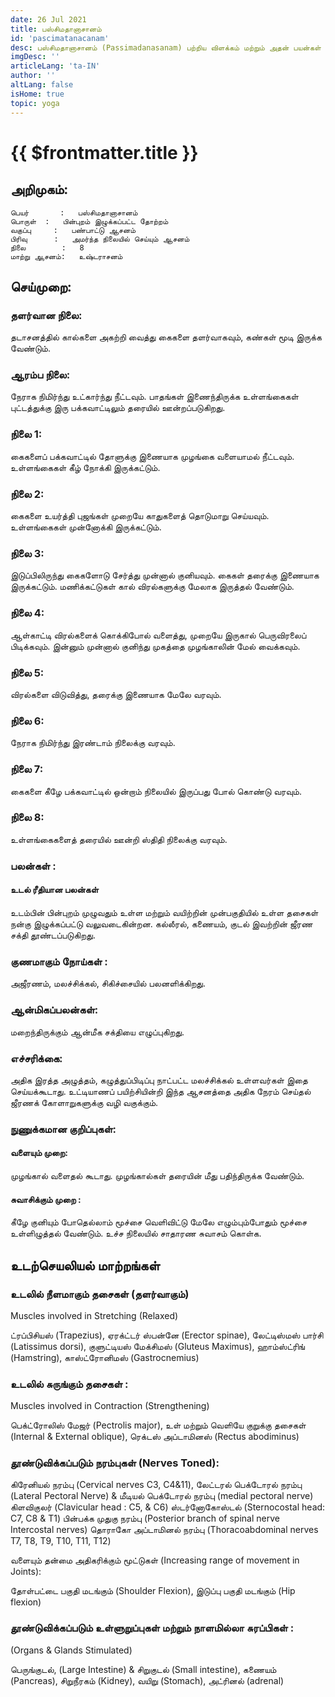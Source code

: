 ```yaml
---
date: 26 Jul 2021
title: பஸ்சிமதானாசானம்
id: 'pascimatanacanam'
desc: பஸ்சிமதானாசானம் (Passimadanasanam) பற்றிய விளக்கம் மற்றும் அதன் பயன்கள்
imgDesc: ''
articleLang: 'ta-IN'
author: ''
altLang: false
isHome: true
topic: yoga
---
```


<altLang />

# {{ $frontmatter.title }}

## அறிமுகம்:
	பெயர்		:	பஸ்சிமதானாசானம்
	பொருள்	:	பின்புறம் இழுக்கப்பட்ட தோற்றம்
	வகுப்பு		:	பண்பாட்டு ஆசனம்
	பிரிவு		:	அமர்ந்த நிலையில் செய்யும் ஆசனம்
	நிலை 		:	8
	மாற்று ஆசனம்:	உஷ்டராசனம்

## செய்முறை:

### தளர்வான நிலை:
தடாசனத்தில் கால்களை அகற்றி வைத்து கைகளை தளர்வாகவும், கண்கள் மூடி இருக்க வேண்டும்.
### ஆரம்ப நிலை:
நேராக நிமிர்ந்து உட்கார்ந்து நீட்டவும். பாதங்கள் இணைந்திருக்க உள்ளங்கைகள் புட்டத்துக்கு இரு பக்கவாட்டிலும் தரையில் ஊன்றப்படுகிறது.

### நிலை 1:
கைகளைப் பக்கவாட்டில் தோளுக்கு இணையாக முழங்கை வளையாமல் நீட்டவும். உள்ளங்கைகள் கீழ் நோக்கி இருக்கட்டும்.

### நிலை 2:
கைகளை உயர்த்தி புஜங்கள் முறையே காதுகளைத் தொடுமாறு செய்யவும். உள்ளங்கைகள் முன்னோக்கி இருக்கட்டும். 
### நிலை 3:
இடுப்பிலிருந்து கைகளோடு சேர்த்து முன்னால் குனியவும். கைகள் தரைக்கு இணையாக இருக்கட்டும். மணிக்கட்டுகள் கால் விரல்களுக்கு மேலாக இருத்தல் வேண்டும்.

### நிலை 4:
ஆள்காட்டி விரல்களைக் கொக்கிபோல் வளைத்து, முறையே இருகால் பெருவிரலைப் பிடிக்கவும். இன்னும் முன்னால் குனிந்து முகத்தை முழங்காலின் மேல் வைக்கவும்.

### நிலை 5:
விரல்களை விடுவித்து, தரைக்கு இணையாக மேலே வரவும்.

### நிலை 6:
நேராக நிமிர்ந்து இரண்டாம் நிலைக்கு வரவும்.

### நிலை 7:
கைகளை கீழே பக்கவாட்டில் ஒன்றாம் நிலையில் இருப்பது போல் கொண்டு வரவும்.

### நிலை 8:
உள்ளங்கைகளைத் தரையில் ஊன்றி ஸ்திதி நிலைக்கு வரவும்.

### பலன்கள் :
#### உடல் ரீதியான பலன்கள் 
உடம்பின் பின்புறம் முழுவதும் உள்ள மற்றும் வயிற்றின் முன்பகுதியில் உள்ள தசைகள் நன்கு இழுக்கப்பட்டு வலுவடைகின்றன. கல்லீரல், கணையம், குடல் இவற்றின் ஜீரண சக்தி தூண்டப்படுகிறது.

### குணமாகும் நோய்கள் :
அஜீரணம், மலச்சிக்கல், சிகிச்சையில் பலனளிக்கிறது. 

### ஆன்மிகப்பலன்கள்:
மறைந்திருக்கும் ஆன்மீக சக்தியை எழுப்புகிறது.

### எச்சரிக்கை:
அதிக இரத்த அழுத்தம், கழுத்துப்பிடிப்பு நாட்பட்ட மலச்சிக்கல் உள்ளவர்கள் இதை செய்யக்கூடாது. உட்டியாணப் பயிற்சியின்றி இந்த ஆசனத்தை அதிக நேரம் செய்தல் ஜீரணக் கோளாறுகளுக்கு வழி வகுக்கும்.

### நுணுக்கமான குறிப்புகள்:
#### வளையும் முறை: 
முழங்கால் வளைதல் கூடாது. முழங்கால்கள் தரையின் மீது பதிந்திருக்க வேண்டும்.

#### சுவாசிக்கும் முறை :
கீழே குனியும் போதெல்லாம் மூச்சை வெளிவிட்டு மேலே எழும்பும்போதும் மூச்சை உள்ளிழுத்தல் வேண்டும். உச்ச நிலையில் சாதாரண சுவாசம் கொள்க.

## உடற்செயலியல் மாற்றங்கள் 

### உடலில் நீளமாகும் தசைகள் (தளர்வாகும்)
Muscles involved in Stretching (Relaxed)
	
ட்ரப்பிசியஸ் (Trapezius), ஏரக்ட்டர் ஸ்பன்னே (Erector spinae), லேட்டிஸ்மஸ் பார்சி (Latissimus dorsi), குளுட்டியஸ் மேக்சிமஸ் (Gluteus Maximus),  ஹாம்ஸ்ட்ரிங் (Hamstring), காஸ்ட்ரோனிமஸ் (Gastrocnemius)

### உடலில் சுருங்கும் தசைகள் :
Muscles involved in Contraction (Strengthening)

பெக்ட்ரோலிஸ் மேஜர் (Pectrolis major),  உள் மற்றும் வெளியே குறுக்கு தசைகள் (Internal & External oblique), ரெக்டஸ் அப்டாமினஸ் (Rectus abodiminus)

### தூண்டுவிக்கப்படும் நரம்புகள் (Nerves Toned):

கிரேனியல் நரம்பு (Cervical nerves C3, C4&11), லேட்டரல் பெக்டோரல் நரம்பு (Lateral Pectoral Nerve) & மீடியல் பெக்டோரல் நரம்பு (medial pectoral nerve) கிளவிகுலர் (Clavicular head : C5, & C6) ஸ்டர்னோகோஸ்டல் (Sternocostal head: C7, C8 & T1) பின்பக்க முதுகு நரம்பு (Posterior branch of spinal nerve Intercostal nerves) தொராகோ அப்டாமினல் நரம்பு (Thoracoabdominal nerves T7, T8, T9, T10, T11, T12)

வளையும் தன்மை அதிகரிக்கும் மூட்டுகள் (Increasing range of movement in Joints):

தோள்பட்டை பகுதி மடங்கும் (Shoulder Flexion),  இடுப்பு பகுதி மடங்கும் (Hip flexion)

### தூண்டுவிக்கப்படும் உள்ளுறுப்புகள் மற்றும் நாளமில்லா சுரப்பிகள் :
(Organs & Glands Stimulated)

பெருங்குடல், (Large Intestine) & சிறுகுடல் (Small intestine), கணையம் (Pancreas), சிறுநீரகம் (Kidney), வயிறு (Stomach), அட்ரினல் (adrenal)
